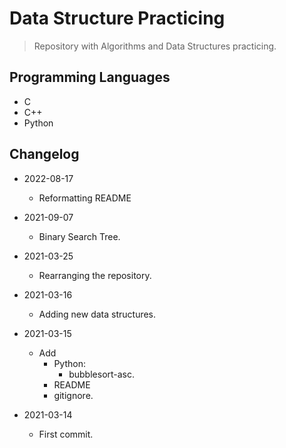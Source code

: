 # Data Structure Practicing

> Repository with Algorithms and Data Structures practicing.

## Programming Languages

- C
- C++
- Python

## Changelog

- 2022-08-17
  - Reformatting README

- 2021-09-07
  - Binary Search Tree.

- 2021-03-25
  - Rearranging the repository.

- 2021-03-16
  - Adding new data structures.

- 2021-03-15
  - Add
    - Python:
      - bubblesort-asc.
    - README
    - gitignore.

- 2021-03-14
  - First commit.
